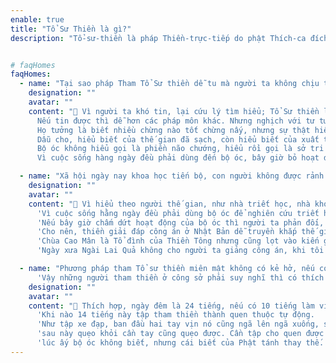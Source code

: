 ```yaml
---
enable: true
title: "Tổ Sư Thiền là gì?"
description: "Tổ-sư-thiền là pháp Thiền-trực-tiếp do phật Thích-ca đích thân truyền cho sơ Tổ Ma-ha-ca-diếp, rồi truyền cho nhị Tổ A-nan, tam Tổ Thương-na-hòa-tu, từ Tổ từ Tổ truyền xuống, đến Tổ thứ 28 là Bồ-đề-đạt-ma truyền sang Trung quốc làm sơ Tổ Trung-quốc rồi truyền cho người Trung quốc là nhị Tổ Huệ Khả, tam Tổ Tăng Xán, tứ Tổ Đạo Tín, ngũ Tổ Hoằng Nhẫn, lục Tổ Huệ Năng... Đến Thầy Thích Duy Lực là đời thứ 88 (kể từ Tổ Ca-diếp)."


# faqHomes
faqHomes:
  - name: "Tại sao pháp Tham Tổ Sư thiền dễ tu mà người ta không chịu tu?"
    designation: ""
    avatar: ""
    content: "📌 Vì người ta khó tin, lại cứu lý tìm hiểu; Tổ Sư thiền là không cho cứu lý, không cho tìm hiểu. 
      Nếu tin được thì dễ hơn các pháp môn khác. Nhưng nghịch với tư tưởng người ta, tức là không tin được tự tâm. 
      Họ tưởng là biết nhiều chừng nào tốt chừng nấy, nhưng sự thật hiểu biết đó là chướng ngại, Phật pháp gọi là sở tri chướng. 
      Dẫu cho, hiểu biết của thế gian đã sạch, còn hiểu biết của xuất thế gian cũng là cực vi tế sở tri chướng. 
      Bộ óc không hiểu gọi là phiền não chướng, hiểu rồi gọi là sở tri chướng. Cho nên, người ta khó lãnh hội được chỗ này. 
      Vì cuộc sống hàng ngày đều phải dùng đến bộ óc, bây giờ bỏ hoạt động của bộ óc thì người ta không chịu."

  - name: "Xã hội ngày nay khoa học tiến bộ, con người không được rảnh rang như người xưa, nên không để ý sự tu, nhất là tu Tổ Sư thiền rất khó, vậy có phải không?"
    designation: ""
    avatar: ""
    content: "📌 Vì hiểu theo người thế gian, như nhà triết học, nhà khoa học,... thì sự tu của họ lại khó. 
      'Vì cuộc sống hằng ngày đều phải dùng bộ óc để nghiên cứu triết học hay nghiên cứu khoa học, bất cứ nghiên cứu cái gì đều cũng nhờ bộ óc. 
      'Nếu bây giờ chấm dứt hoạt động của bộ óc thì người ta phản đối, họ cho “đồ khùng”. Phải rồi, vì theo tư tưởng thế gian là vậy. 
      'Cho nên, thiền giải đáp công án ở Nhật Bản dễ truyền khắp thế giới. Hiện nay người Trung Quốc cũng đi học thiền giải công án, rồi về dạy cho người Hoa. 
      'Chùa Cao Mân là Tổ đình của Thiền Tông nhưng cũng lọt vào kiến giải.  
      'Ngày xưa Ngài Lai Quả không cho người ta giảng công án, khi tôi ở đó thấy đêm nào có vị Trưởng lão đều giảng công án."

  - name: "Phương pháp tham Tổ sư thiền miên mật không có kẻ hở, nếu có kẻ hở thì vọng tưởng xen vào. 
      'Vậy những người tham thiền ở công sở phải suy nghĩ thì có thích hợp với họ không?"
    designation: ""
    avatar: ""
    content: "📌 Thích hợp, ngày đêm là 24 tiếng, nếu có 10 tiếng làm việc thì cứ làm việc, đừng tập tham thiền; còn lại 14 tiếng thì tập tham thiền.  
      'Khi nào 14 tiếng này tập tham thiền thành quen thuộc tự động.  
      'Như tập xe đạp, ban đầu hai tay vịn nó cũng ngã lên ngã xuống, sau này hai tay vịn nó không ngã, sau này buông tay cũng không ngã,  
      'sau này quẹo khỏi cần tay cũng quẹo được. Cần tập cho quen được tự động, lúc đang làm việc tự động thì mình không biết;  
      'lúc ấy bộ óc không biết, nhưng cái biết của Phật tánh thay thế. Cho nên làm đúng hơn, nhanh và tỉ mỉ hơn."
---
```


